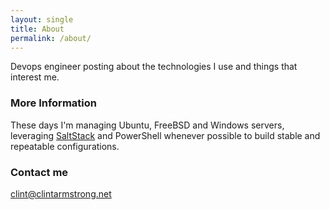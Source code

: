```yaml
---
layout: single
title: About
permalink: /about/
---
```


Devops engineer posting about the technologies I use and things that interest me.

### More Information

These days I'm managing Ubuntu, FreeBSD and Windows servers, leveraging [SaltStack](http://www.saltstack.com/) and PowerShell whenever possible to build stable and repeatable configurations.

### Contact me

[clint@clintarmstrong.net](mailto:clint@clintarmstrong.net)
